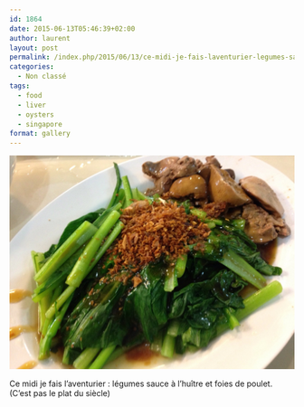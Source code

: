```yaml
---
id: 1864
date: 2015-06-13T05:46:39+02:00
author: laurent
layout: post
permalink: /index.php/2015/06/13/ce-midi-je-fais-laventurier-legumes-sauce-a/
categories:
  - Non classé
tags:
  - food
  - liver
  - oysters
  - singapore
format: gallery
---
```

<img src="/images/2015/06/tumblr_npvc1rlPAk1uuvt0bo1_1280.jpg" />

Ce midi je fais l&rsquo;aventurier : légumes sauce à l&rsquo;huître et foies de poulet. (C&rsquo;est pas le plat du siècle)